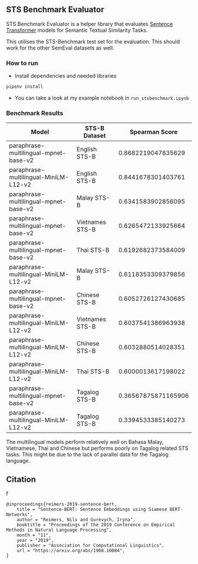 ## STS Benchmark Evaluator 
STS Benchmark Evaluator is a helper library that evaluates [Sentence Transformer](https://github.com/UKPLab/sentence-transformers) models for Semantic Textual Similarity Tasks. 

This utilises the STS-Benchmark test set for the evaluation. This should work for the other SemEval datasets as well. 

### How to run
- Install dependencies and needed libraries
```bash
pipenv install  
```
- You can take a look at my example notebook in `run_stsbenchmark.ipynb`


### Benchmark Results
|Model                                |STS-B Dataset          |Spearman Score     |
|-------------------------------------|-----------------------|-------------------|
|paraphrase-multilingual-mpnet-base-v2|English STS-B          |0.8682219047835629 |
|paraphrase-multilingual-MiniLM-L12-v2|English STS-B          |0.8441678301403761 |
|paraphrase-multilingual-mpnet-base-v2|Malay STS-B            |0.6341583902856095 |
|paraphrase-multilingual-mpnet-base-v2|Vietnames STS-B        |0.6265472133925664 |
|paraphrase-multilingual-mpnet-base-v2|Thai STS-B             |0.6192682373584009 |
|paraphrase-multilingual-MiniLM-L12-v2|Malay STS-B            |0.6118353309379856 |
|paraphrase-multilingual-mpnet-base-v2|Chinese STS-B          |0.6052726127430685 |
|paraphrase-multilingual-MiniLM-L12-v2|Vietnames STS-B        |0.6037541386963938 |
|paraphrase-multilingual-MiniLM-L12-v2|Chinese STS-B          |0.6032880514028351 |
|paraphrase-multilingual-MiniLM-L12-v2|Thai STS-B             |0.6000013617198022 |
|paraphrase-multilingual-mpnet-base-v2|Tagalog STS-B          |0.36567875871165906|
|paraphrase-multilingual-MiniLM-L12-v2|Tagalog STS-B          |0.3394533385140273 |

The multilingual models perform relatively well on Bahasa Malay, Vietnamese, Thai and Chinese but performs poorly on Tagalog related STS tasks. This might be due to the lack of parallel data for the Tagalog language. 

## Citation 
f
```
@inproceedings{reimers-2019-sentence-bert,
    title = "Sentence-BERT: Sentence Embeddings using Siamese BERT-Networks",
    author = "Reimers, Nils and Gurevych, Iryna",
    booktitle = "Proceedings of the 2019 Conference on Empirical Methods in Natural Language Processing",
    month = "11",
    year = "2019",
    publisher = "Association for Computational Linguistics",
    url = "https://arxiv.org/abs/1908.10084",
}
```

